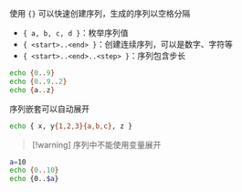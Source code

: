 使用 `{}` 可以快速创建序列，生成的序列以空格分隔
- `{ a, b, c, d }`：枚举序列值
- `{ <start>..<end> }`：创建连续序列，可以是数字、字符等
- `{ <start>..<end>..<step> }`：序列包含步长

```bash
echo {0..9}
echo {0..9..2}
echo {a..z}
```

序列嵌套可以自动展开

```bash
echo { x, y{1,2,3}{a,b,c}, z }
```

> [!warning] 序列中不能使用变量展开
```bash
a=10
echo {0..10}
echo {0..$a}
```
